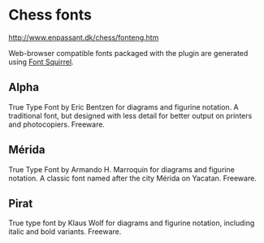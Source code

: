 Chess fonts
===========

http://www.enpassant.dk/chess/fonteng.htm

Web-browser compatible fonts packaged with the plugin are generated using
[Font Squirrel](http://www.fontsquirrel.com/tools/webfont-generator).


Alpha
-----

True Type Font by Eric Bentzen for diagrams and figurine notation. A traditional
font, but designed with less detail for better output on printers and
photocopiers. Freeware.


Mérida
------

True Type Font by Armando H. Marroquin for diagrams and figurine notation.
A classic font named after the city Mérida on Yacatan. Freeware.


Pirat
-----

True type font by Klaus Wolf for diagrams and figurine notation, including
italic and bold variants. Freeware.
